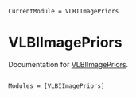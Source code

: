 ```@meta
CurrentModule = VLBIImagePriors
```

# VLBIImagePriors

Documentation for [VLBIImagePriors](https://github.com/ptiede/VLBIImagePriors.jl).

```@index
```

```@autodocs
Modules = [VLBIImagePriors]
```
